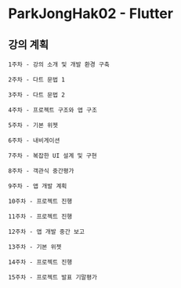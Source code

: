 # ParkJongHak02 - Flutter

 
## 강의 계획
```
1주차 - 강의 소개 및 개발 환경 구축 
``` 
``` 
2주차 - 다트 문법 1
```
```  
3주차 - 다트 문법 2
``` 
```  
4주차 - 프로젝트 구조와 앱 구조 
```
```
5주차 - 기본 위젯 
```
```
6주차 - 내비게이션
```
```
7주차 - 복잡한 UI 설계 및 구현
```
```
8주차 - 객관식 중간평가
```
```
9주차 - 앱 개발 계획
```
```
10주차 - 프로젝트 진행
```
```
11주차 - 프로젝트 진행
```
```
12주차 - 앱 개발 중간 보고
```
```
13주차 - 기본 위젯
```
```
14주차 - 프로젝트 진행
```
```
15주차 - 프로젝트 발표 기말평가
```
